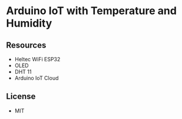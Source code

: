 # Arduino IoT with Temperature and Humidity

## Resources
* Heltec WiFi ESP32
* OLED
* DHT 11
* Arduino IoT Cloud

## License
* MIT